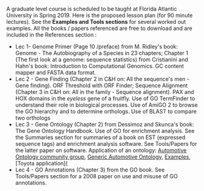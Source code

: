 A graduate level course is scheduled to be taught at Florida Atlantic University in Spring 2019. Here is the proposed lesson plan (for 90 minute lectures). See the **Examples and Tools sections** for several worked out examples. All the books / papers referenced are free to download and are included in the References section :

* Lec 1- Genome Primer (Page 10 /preface) from M. Ridley's book: Genome - The Autobiography of a Species in 23 chapters; Chapter 1 (The first look at a genome: sequence statistics) from Cristianini and Hahn's book: Introduction to Computational Genomics. GC content mapper and FASTA data format. 
* Lec 2 - Gene Finding (Chapter 2 in C&H on: All the sequence's men - Gene finding). ORF Threshold with ORF Finder; Sequence Alignment (Chapter 3 in C&H on: All in the family - Sequence alignment). PAX and HOX domains in the *eyeless* gene of a fruitfly. Use of GO TermFinder to understand their role in biological processes. Use of AmiGO 2 to browse the GO hierarchy and to determine orthologs. Use of BLAST to compare two orthologs
* Lec 3 - Gene Ontology (Chapter 2) from Dessimoz and Skunca's book: The Gene Ontology Handbook. Use of GO for enrichment analysis. See the Summaries section for summaries of a book on EST (expressed sequence tags) and enrichment analysis software. See Tools/Papers for the latter paper on software. Application of an ontology: [Automotive Ontology community group](https://www.w3.org/community/gao/), [Generic Automotive Ontology](https://schema.org/docs/automotive.html), [Examples](https://schema.org/docs/automotive.html#used_car),  [Toyota application](
* Lec 4 - GO Annotations (Chapter 3) from the GO book. See Tools/Papers section for a 2008 paper on  use and misuse of GO annotations. 
